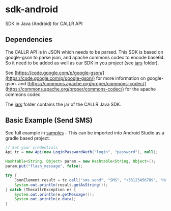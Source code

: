sdk-android
===========

SDK in Java (Android) for CALLR API

## Dependencies
The CALLR API is in JSON which needs to be parsed.
This SDK is based on google-gson to parse json, and apache commons codec to encode base64.
So it need to be added as well as our SDK in you project (see [jars](jars/) folder).

See [https://code.google.com/p/google-gson/](https://code.google.com/p/google-gson/) for more information on google-gson.
and [https://commons.apache.org/proper/commons-codec/](https://commons.apache.org/proper/commons-codec/) for the apache commons codec.

The [jars](jars/) folder contains the jar of the CALLR Java SDK.

## Basic Example (Send SMS)
See full example in [samples](samples/) - This can be imported into Android Studio as a gradle based project.

```java
// Set your credentials
Api tc = new Api(new LoginPasswordAuth("login", "password"), null);

Hashtable<String, Object> param = new Hashtable<String, Object>();
param.put("flash_message", false);

try {
	JsonElement result = tc.call("sms.send", "SMS", "+33123456789", "Hello, world", param);
	System.out.println(result.getAsString());
} catch (ThecallrException e) {
	System.out.println(e.getMessage());
	System.out.println(e.data);
}
```
